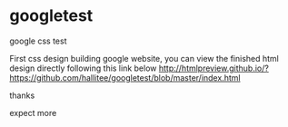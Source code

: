 # googletest
google css test 

First css design building google website, you can view the finished html design directly 
following this link below 
http://htmlpreview.github.io/?https://github.com/hallitee/googletest/blob/master/index.html

thanks

expect more 

